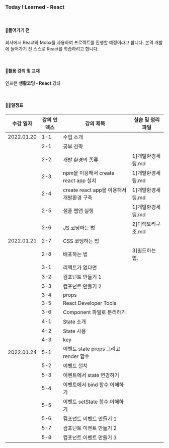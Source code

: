 ### Today I Learned - React

<br>

#### 🔨들어가기 전

회사에서 React와 Mobx를 사용하여 프로젝트를 진행할 예정이라고 합니다.
본격 개발에 들어가기 전 스스로 React를 학습하려고 합니다.

<br>

#### 🎁활용 강의 및 교재

인프런 **생활코딩 - React** 강좌

<br>

#### ✍🏻일정표

| 수강 일자  | 강의 인덱스 | 강의 제목                   | 실습 및 정리파일                                    |
| ---------- | ----------- | --------------------------- | --------------------------------------------------- |
| 2022.01.20 | 1-1         | 수업 소개                   | |
|            | 2-1         | 공부 전략                   | |
|            | 2-2         | 개발 환경의 종류             | 1]개발환경세팅.md |
|            | 2-3         | npm을 이용해서 create react app 설치 | 1]개발환경세팅.md |
|            | 2-4         | create react app을 이용해서 개발환경 구축 | 1]개발환경세팅.md |
|            | 2-5         | 샘플 웹앱 실행               | 1]개발환경세팅.md |
|            | 2-6         | JS 코딩하는 법 | 2]디렉토리구조.md |
| 2022.01.21 | 2-7         | CSS 코딩하는 법 | |
|            | 2-8         | 배포하는 법 | 3]빌드하는 법. |
|            | 3-1         | 리액트가 없다면 | |
|            | 3-2         | 컴포넌트 만들기 1 | |
|            | 3-3         | 컴포넌트 만들기 2 | |
|            | 3-4         | props | |
|            | 3-5         | React Developer Tools | |
|            | 3-6         | Component 파일로 분리하기 | |
|            | 4-1         | State 소개 | |
|            | 4-2         | State 사용 | |
|            | 4-3         | key | |
| 2022.01.24 | 5-1         | 이벤트 state props 그리고 render 함수 | |
|            | 5-2         | 이벤트 설치 | |
|            | 5-3         | 이벤트에서 state 변경하기 | |
|            | 5-4         | 이벤트에서 bind 함수 이해하기 | |
|            | 5-5         | 이벤트 setState 함수 이해하기 | |
|            | 5-6         | 컴포넌트 이벤트 만들기 1 | |
|            | 5-7         | 컴포넌트 이벤트 만들기 2 | |
|            | 5-8         | 컴포넌트 이벤트 만들기 3 | |